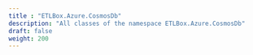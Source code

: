```yaml
---
title : "ETLBox.Azure.CosmosDb"
description: "All classes of the namespace ETLBox.Azure.CosmosDb"
draft: false
weight: 200
---
```

